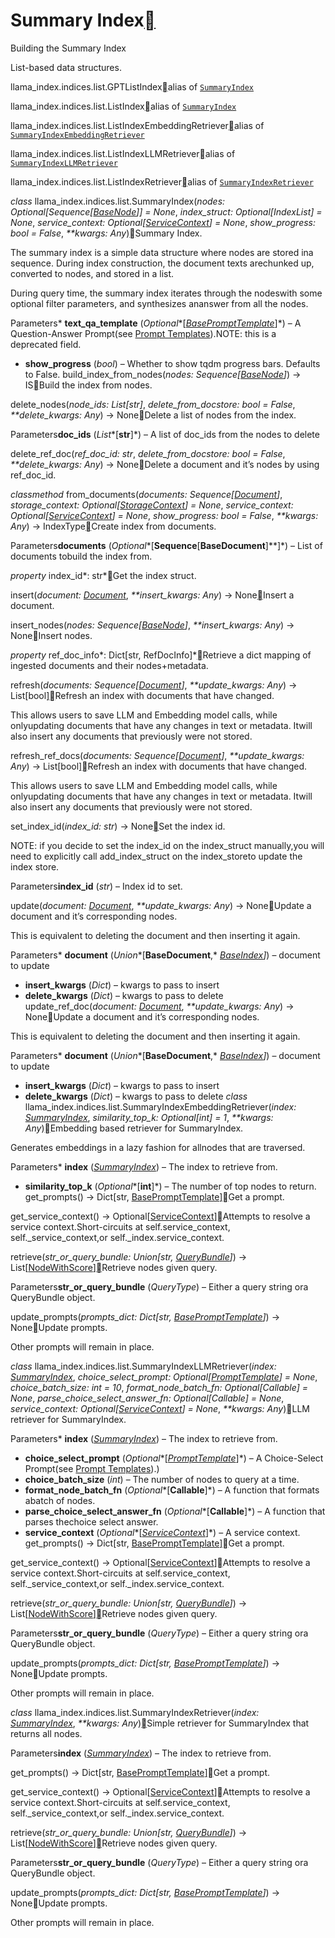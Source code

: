 Summary Index[](#summary-index "Permalink to this heading")
============================================================

Building the Summary Index

List-based data structures.

llama\_index.indices.list.GPTListIndex[](#llama_index.indices.list.GPTListIndex "Permalink to this definition")alias of [`SummaryIndex`](#llama_index.indices.list.SummaryIndex "llama_index.indices.list.base.SummaryIndex")

llama\_index.indices.list.ListIndex[](#llama_index.indices.list.ListIndex "Permalink to this definition")alias of [`SummaryIndex`](#llama_index.indices.list.SummaryIndex "llama_index.indices.list.base.SummaryIndex")

llama\_index.indices.list.ListIndexEmbeddingRetriever[](#llama_index.indices.list.ListIndexEmbeddingRetriever "Permalink to this definition")alias of [`SummaryIndexEmbeddingRetriever`](../query/retrievers/list.html#llama_index.indices.list.retrievers.SummaryIndexEmbeddingRetriever "llama_index.indices.list.retrievers.SummaryIndexEmbeddingRetriever")

llama\_index.indices.list.ListIndexLLMRetriever[](#llama_index.indices.list.ListIndexLLMRetriever "Permalink to this definition")alias of [`SummaryIndexLLMRetriever`](../query/retrievers/list.html#llama_index.indices.list.retrievers.SummaryIndexLLMRetriever "llama_index.indices.list.retrievers.SummaryIndexLLMRetriever")

llama\_index.indices.list.ListIndexRetriever[](#llama_index.indices.list.ListIndexRetriever "Permalink to this definition")alias of [`SummaryIndexRetriever`](../query/retrievers/list.html#llama_index.indices.list.retrievers.SummaryIndexRetriever "llama_index.indices.list.retrievers.SummaryIndexRetriever")

*class* llama\_index.indices.list.SummaryIndex(*nodes: Optional[Sequence[[BaseNode](../node.html#llama_index.schema.BaseNode "llama_index.schema.BaseNode")]] = None*, *index\_struct: Optional[IndexList] = None*, *service\_context: Optional[[ServiceContext](../service_context.html#llama_index.indices.service_context.ServiceContext "llama_index.indices.service_context.ServiceContext")] = None*, *show\_progress: bool = False*, *\*\*kwargs: Any*)[](#llama_index.indices.list.SummaryIndex "Permalink to this definition")Summary Index.

The summary index is a simple data structure where nodes are stored ina sequence. During index construction, the document texts arechunked up, converted to nodes, and stored in a list.

During query time, the summary index iterates through the nodeswith some optional filter parameters, and synthesizes ananswer from all the nodes.

Parameters* **text\_qa\_template** (*Optional**[*[*BasePromptTemplate*](../prompts.html#llama_index.prompts.base.BasePromptTemplate "llama_index.prompts.base.BasePromptTemplate")*]*) – A Question-Answer Prompt(see [Prompt Templates](../prompts.html#prompt-templates)).NOTE: this is a deprecated field.
* **show\_progress** (*bool*) – Whether to show tqdm progress bars. Defaults to False.
build\_index\_from\_nodes(*nodes: Sequence[[BaseNode](../node.html#llama_index.schema.BaseNode "llama_index.schema.BaseNode")]*) → IS[](#llama_index.indices.list.SummaryIndex.build_index_from_nodes "Permalink to this definition")Build the index from nodes.

delete\_nodes(*node\_ids: List[str]*, *delete\_from\_docstore: bool = False*, *\*\*delete\_kwargs: Any*) → None[](#llama_index.indices.list.SummaryIndex.delete_nodes "Permalink to this definition")Delete a list of nodes from the index.

Parameters**doc\_ids** (*List**[**str**]*) – A list of doc\_ids from the nodes to delete

delete\_ref\_doc(*ref\_doc\_id: str*, *delete\_from\_docstore: bool = False*, *\*\*delete\_kwargs: Any*) → None[](#llama_index.indices.list.SummaryIndex.delete_ref_doc "Permalink to this definition")Delete a document and it’s nodes by using ref\_doc\_id.

*classmethod* from\_documents(*documents: Sequence[[Document](../node.html#llama_index.schema.Document "llama_index.schema.Document")]*, *storage\_context: Optional[[StorageContext](../storage.html#llama_index.storage.storage_context.StorageContext "llama_index.storage.storage_context.StorageContext")] = None*, *service\_context: Optional[[ServiceContext](../service_context.html#llama_index.indices.service_context.ServiceContext "llama_index.indices.service_context.ServiceContext")] = None*, *show\_progress: bool = False*, *\*\*kwargs: Any*) → IndexType[](#llama_index.indices.list.SummaryIndex.from_documents "Permalink to this definition")Create index from documents.

Parameters**documents** (*Optional**[**Sequence**[**BaseDocument**]**]*) – List of documents tobuild the index from.

*property* index\_id*: str*[](#llama_index.indices.list.SummaryIndex.index_id "Permalink to this definition")Get the index struct.

insert(*document: [Document](../node.html#llama_index.schema.Document "llama_index.schema.Document")*, *\*\*insert\_kwargs: Any*) → None[](#llama_index.indices.list.SummaryIndex.insert "Permalink to this definition")Insert a document.

insert\_nodes(*nodes: Sequence[[BaseNode](../node.html#llama_index.schema.BaseNode "llama_index.schema.BaseNode")]*, *\*\*insert\_kwargs: Any*) → None[](#llama_index.indices.list.SummaryIndex.insert_nodes "Permalink to this definition")Insert nodes.

*property* ref\_doc\_info*: Dict[str, RefDocInfo]*[](#llama_index.indices.list.SummaryIndex.ref_doc_info "Permalink to this definition")Retrieve a dict mapping of ingested documents and their nodes+metadata.

refresh(*documents: Sequence[[Document](../node.html#llama_index.schema.Document "llama_index.schema.Document")]*, *\*\*update\_kwargs: Any*) → List[bool][](#llama_index.indices.list.SummaryIndex.refresh "Permalink to this definition")Refresh an index with documents that have changed.

This allows users to save LLM and Embedding model calls, while onlyupdating documents that have any changes in text or metadata. Itwill also insert any documents that previously were not stored.

refresh\_ref\_docs(*documents: Sequence[[Document](../node.html#llama_index.schema.Document "llama_index.schema.Document")]*, *\*\*update\_kwargs: Any*) → List[bool][](#llama_index.indices.list.SummaryIndex.refresh_ref_docs "Permalink to this definition")Refresh an index with documents that have changed.

This allows users to save LLM and Embedding model calls, while onlyupdating documents that have any changes in text or metadata. Itwill also insert any documents that previously were not stored.

set\_index\_id(*index\_id: str*) → None[](#llama_index.indices.list.SummaryIndex.set_index_id "Permalink to this definition")Set the index id.

NOTE: if you decide to set the index\_id on the index\_struct manually,you will need to explicitly call add\_index\_struct on the index\_storeto update the index store.

Parameters**index\_id** (*str*) – Index id to set.

update(*document: [Document](../node.html#llama_index.schema.Document "llama_index.schema.Document")*, *\*\*update\_kwargs: Any*) → None[](#llama_index.indices.list.SummaryIndex.update "Permalink to this definition")Update a document and it’s corresponding nodes.

This is equivalent to deleting the document and then inserting it again.

Parameters* **document** (*Union**[**BaseDocument**,* [*BaseIndex*](../indices.html#llama_index.indices.base.BaseIndex "llama_index.indices.base.BaseIndex")*]*) – document to update
* **insert\_kwargs** (*Dict*) – kwargs to pass to insert
* **delete\_kwargs** (*Dict*) – kwargs to pass to delete
update\_ref\_doc(*document: [Document](../node.html#llama_index.schema.Document "llama_index.schema.Document")*, *\*\*update\_kwargs: Any*) → None[](#llama_index.indices.list.SummaryIndex.update_ref_doc "Permalink to this definition")Update a document and it’s corresponding nodes.

This is equivalent to deleting the document and then inserting it again.

Parameters* **document** (*Union**[**BaseDocument**,* [*BaseIndex*](../indices.html#llama_index.indices.base.BaseIndex "llama_index.indices.base.BaseIndex")*]*) – document to update
* **insert\_kwargs** (*Dict*) – kwargs to pass to insert
* **delete\_kwargs** (*Dict*) – kwargs to pass to delete
*class* llama\_index.indices.list.SummaryIndexEmbeddingRetriever(*index: [SummaryIndex](#llama_index.indices.list.SummaryIndex "llama_index.indices.list.base.SummaryIndex")*, *similarity\_top\_k: Optional[int] = 1*, *\*\*kwargs: Any*)[](#llama_index.indices.list.SummaryIndexEmbeddingRetriever "Permalink to this definition")Embedding based retriever for SummaryIndex.

Generates embeddings in a lazy fashion for allnodes that are traversed.

Parameters* **index** ([*SummaryIndex*](#llama_index.indices.list.SummaryIndex "llama_index.indices.list.SummaryIndex")) – The index to retrieve from.
* **similarity\_top\_k** (*Optional**[**int**]*) – The number of top nodes to return.
get\_prompts() → Dict[str, [BasePromptTemplate](../prompts.html#llama_index.prompts.base.BasePromptTemplate "llama_index.prompts.base.BasePromptTemplate")][](#llama_index.indices.list.SummaryIndexEmbeddingRetriever.get_prompts "Permalink to this definition")Get a prompt.

get\_service\_context() → Optional[[ServiceContext](../service_context.html#llama_index.indices.service_context.ServiceContext "llama_index.indices.service_context.ServiceContext")][](#llama_index.indices.list.SummaryIndexEmbeddingRetriever.get_service_context "Permalink to this definition")Attempts to resolve a service context.Short-circuits at self.service\_context, self.\_service\_context,or self.\_index.service\_context.

retrieve(*str\_or\_query\_bundle: Union[str, [QueryBundle](../query/query_bundle.html#llama_index.indices.query.schema.QueryBundle "llama_index.indices.query.schema.QueryBundle")]*) → List[[NodeWithScore](../node.html#llama_index.schema.NodeWithScore "llama_index.schema.NodeWithScore")][](#llama_index.indices.list.SummaryIndexEmbeddingRetriever.retrieve "Permalink to this definition")Retrieve nodes given query.

Parameters**str\_or\_query\_bundle** (*QueryType*) – Either a query string ora QueryBundle object.

update\_prompts(*prompts\_dict: Dict[str, [BasePromptTemplate](../prompts.html#llama_index.prompts.base.BasePromptTemplate "llama_index.prompts.base.BasePromptTemplate")]*) → None[](#llama_index.indices.list.SummaryIndexEmbeddingRetriever.update_prompts "Permalink to this definition")Update prompts.

Other prompts will remain in place.

*class* llama\_index.indices.list.SummaryIndexLLMRetriever(*index: [SummaryIndex](#llama_index.indices.list.SummaryIndex "llama_index.indices.list.base.SummaryIndex")*, *choice\_select\_prompt: Optional[[PromptTemplate](../prompts.html#llama_index.prompts.base.PromptTemplate "llama_index.prompts.base.PromptTemplate")] = None*, *choice\_batch\_size: int = 10*, *format\_node\_batch\_fn: Optional[Callable] = None*, *parse\_choice\_select\_answer\_fn: Optional[Callable] = None*, *service\_context: Optional[[ServiceContext](../service_context.html#llama_index.indices.service_context.ServiceContext "llama_index.indices.service_context.ServiceContext")] = None*, *\*\*kwargs: Any*)[](#llama_index.indices.list.SummaryIndexLLMRetriever "Permalink to this definition")LLM retriever for SummaryIndex.

Parameters* **index** ([*SummaryIndex*](#llama_index.indices.list.SummaryIndex "llama_index.indices.list.SummaryIndex")) – The index to retrieve from.
* **choice\_select\_prompt** (*Optional**[*[*PromptTemplate*](../prompts.html#llama_index.prompts.base.PromptTemplate "llama_index.prompts.base.PromptTemplate")*]*) – A Choice-Select Prompt(see [Prompt Templates](../prompts.html#prompt-templates)).)
* **choice\_batch\_size** (*int*) – The number of nodes to query at a time.
* **format\_node\_batch\_fn** (*Optional**[**Callable**]*) – A function that formats abatch of nodes.
* **parse\_choice\_select\_answer\_fn** (*Optional**[**Callable**]*) – A function that parses thechoice select answer.
* **service\_context** (*Optional**[*[*ServiceContext*](../service_context.html#llama_index.indices.service_context.ServiceContext "llama_index.indices.service_context.ServiceContext")*]*) – A service context.
get\_prompts() → Dict[str, [BasePromptTemplate](../prompts.html#llama_index.prompts.base.BasePromptTemplate "llama_index.prompts.base.BasePromptTemplate")][](#llama_index.indices.list.SummaryIndexLLMRetriever.get_prompts "Permalink to this definition")Get a prompt.

get\_service\_context() → Optional[[ServiceContext](../service_context.html#llama_index.indices.service_context.ServiceContext "llama_index.indices.service_context.ServiceContext")][](#llama_index.indices.list.SummaryIndexLLMRetriever.get_service_context "Permalink to this definition")Attempts to resolve a service context.Short-circuits at self.service\_context, self.\_service\_context,or self.\_index.service\_context.

retrieve(*str\_or\_query\_bundle: Union[str, [QueryBundle](../query/query_bundle.html#llama_index.indices.query.schema.QueryBundle "llama_index.indices.query.schema.QueryBundle")]*) → List[[NodeWithScore](../node.html#llama_index.schema.NodeWithScore "llama_index.schema.NodeWithScore")][](#llama_index.indices.list.SummaryIndexLLMRetriever.retrieve "Permalink to this definition")Retrieve nodes given query.

Parameters**str\_or\_query\_bundle** (*QueryType*) – Either a query string ora QueryBundle object.

update\_prompts(*prompts\_dict: Dict[str, [BasePromptTemplate](../prompts.html#llama_index.prompts.base.BasePromptTemplate "llama_index.prompts.base.BasePromptTemplate")]*) → None[](#llama_index.indices.list.SummaryIndexLLMRetriever.update_prompts "Permalink to this definition")Update prompts.

Other prompts will remain in place.

*class* llama\_index.indices.list.SummaryIndexRetriever(*index: [SummaryIndex](#llama_index.indices.list.SummaryIndex "llama_index.indices.list.base.SummaryIndex")*, *\*\*kwargs: Any*)[](#llama_index.indices.list.SummaryIndexRetriever "Permalink to this definition")Simple retriever for SummaryIndex that returns all nodes.

Parameters**index** ([*SummaryIndex*](#llama_index.indices.list.SummaryIndex "llama_index.indices.list.SummaryIndex")) – The index to retrieve from.

get\_prompts() → Dict[str, [BasePromptTemplate](../prompts.html#llama_index.prompts.base.BasePromptTemplate "llama_index.prompts.base.BasePromptTemplate")][](#llama_index.indices.list.SummaryIndexRetriever.get_prompts "Permalink to this definition")Get a prompt.

get\_service\_context() → Optional[[ServiceContext](../service_context.html#llama_index.indices.service_context.ServiceContext "llama_index.indices.service_context.ServiceContext")][](#llama_index.indices.list.SummaryIndexRetriever.get_service_context "Permalink to this definition")Attempts to resolve a service context.Short-circuits at self.service\_context, self.\_service\_context,or self.\_index.service\_context.

retrieve(*str\_or\_query\_bundle: Union[str, [QueryBundle](../query/query_bundle.html#llama_index.indices.query.schema.QueryBundle "llama_index.indices.query.schema.QueryBundle")]*) → List[[NodeWithScore](../node.html#llama_index.schema.NodeWithScore "llama_index.schema.NodeWithScore")][](#llama_index.indices.list.SummaryIndexRetriever.retrieve "Permalink to this definition")Retrieve nodes given query.

Parameters**str\_or\_query\_bundle** (*QueryType*) – Either a query string ora QueryBundle object.

update\_prompts(*prompts\_dict: Dict[str, [BasePromptTemplate](../prompts.html#llama_index.prompts.base.BasePromptTemplate "llama_index.prompts.base.BasePromptTemplate")]*) → None[](#llama_index.indices.list.SummaryIndexRetriever.update_prompts "Permalink to this definition")Update prompts.

Other prompts will remain in place.

